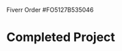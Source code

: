 Fiverr Order #FO5127B535046

<h1>Completed Project</h1>
<br>
<br>
<img src="assets/images/screenshot.png>
